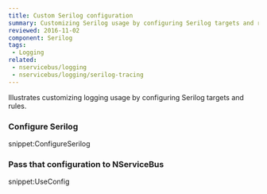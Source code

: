 ```yaml
---
title: Custom Serilog configuration
summary: Customizing Serilog usage by configuring Serilog targets and rules.
reviewed: 2016-11-02
component: Serilog
tags:
 - Logging
related:
 - nservicebus/logging
 - nservicebus/logging/serilog-tracing
---
```


Illustrates customizing logging usage by configuring Serilog targets and rules.


### Configure Serilog

snippet:ConfigureSerilog


### Pass that configuration to NServiceBus

snippet:UseConfig